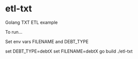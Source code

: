 # etl-txt
Golang TXT ETL example

To run...

Set env vars FILENAME and DEBT_TYPE

set DEBT_TYPE=debtX
set FILENAME=debtX
go build
./etl-txt
